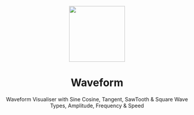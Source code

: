 <p align="center">
  <img src="https://avatars.githubusercontent.com/u/138057124?s=200&v=4" width="150" />
</p>
<h1 align="center">Waveform</h1>

<p align="center">Waveform Visualiser with Sine Cosine, Tangent, SawTooth & Square Wave Types, Amplitude, Frequency & Speed</p>
